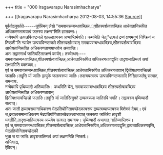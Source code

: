 +++
title = "000 Iragavarapu Narasimhacharya"

+++
[[Iragavarapu Narasimhacharya	2012-08-03, 14:55:36 [Source](https://groups.google.com/g/bvparishat/c/NmyJV7HLyKc)]]



पूर्वतोऽनुवर्तते------पूर्वस्मिन् लेखे "समवायसम्बन्धावच्छिन्न,्शीतस्पर्शत्वावच्छिन्न आधेयतानिरूपित अधिकरणताश्रयत्वं जलस्य लक्षण"मिति ज्ञातवन्तः।  
नन्वेवमपि उत्पन्नविनष्टजले एतल्लक्षणस्य अव्याप्तिर्भवति। कथमिति चेत्,"उत्पन्नं द्रव्यं क्षणमगुणं निष्क्रियं च तिष्ठती"ति न्यायेन उत्पन्नविनष्टजले शीतस्पर्शाभावात् समवायस्म्बन्धावच्छिन्न,शीतस्पर्शत्वावच्छिन्न आधेयतानिरूपित अधिकरणताश्रयाभावेन अव्याप्तिः।  
अतः तद्वारणार्थं जातिघटितलक्षणं कार्यम्। तच्चेत्थम्----समवायसम्बन्धावच्छिन्न,शीतस्पर्शत्वावच्छिन्न,आधेयतानिरूपित अधिकरणतावद्वृत्तिः तादृशजातिमत्वं अपां लक्षणमिति वक्तव्यम्।  
एवं च समवायसम्बन्धावच्छिन्न,शीतस्पर्शत्वावच्छिन्न,आधेयतानिरूपित अधिकरणतावान् द्वितीयक्षणावच्छिन्नो जलादिः।तद्वृत्ति र्या जातिः इत्युके जलत्वरूपा जातिः।तदाश्रयत्वस्य उत्पन्नविनष्टजलादि निखिलजलेषु सत्वात् समन्वयः.  
नन्वेवमपि पृथिव्यादौ अतिव्याप्तिः। कथमिति चेत्, समवायसम्बन्धावच्छिन्न शीतस्पर्शत्वावच्छिन्न आधेयतानिरूपित अधिकरणतावान्  
द्वितीयक्षणावच्छिन्नो जलादिः।तद्वृत्ति र्या जातिरित्युक्ते द्रव्यत्वरूपा जातिरपि भवति। तद्वत्वस्य पृथिव्यादौ सत्वात्।  
अतः जातौ द्रव्यत्वसमानाधिकरण भेदप्रतियोगितावच्छेदकत्वरूप द्रव्यत्वव्याप्यत्वस्य विशेषणं देयम्। एवं च,द्रव्यत्वसमानाधिकरण भेदप्रतियोगितावच्छेदकत्वाभावात् जलरूपा जातिरेव तादृशी भवतीति,तादृशजातिमत्वस्य अप्स्वेव सत्वात् समन्वयः। पृथिव्यादौ अभावात् नातिव्याप्तिश्च।   
एवं च,समवायसमन्धावच्छिन्न,शीतस्पर्शत्वावच्छिन्न,आधेयतानिरूपित,अधिकरणतावद्वृत्ति,द्रव्यत्वाधिकरणवृत्ति, भेदप्रतियोगितावच्छेदकी  
भूता च या जातिः तादृशजातिमत्वं अपां लक्षणमिति निष्कर्षः।   
अभिवाद्य,  
ऐवियन्।   


